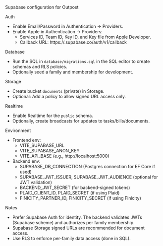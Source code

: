 Supabase configuration for Outpost

Auth
- Enable Email/Password in Authentication → Providers.
- Enable Apple in Authentication → Providers:
  - Services ID, Team ID, Key ID, and Key file from Apple Developer.
  - Callback URL: https://<project>.supabase.co/auth/v1/callback

Database
- Run the SQL in `database/migrations.sql` in the SQL editor to create schemas and RLS policies.
- Optionally seed a family and membership for development.

Storage
- Create bucket `documents` (private) in Storage.
- Optional: Add a policy to allow signed URL access only.

Realtime
- Enable Realtime for the `public` schema.
- Optionally, create broadcasts for updates to tasks/bills/documents.

Environment
- Frontend env:
  - VITE_SUPABASE_URL
  - VITE_SUPABASE_ANON_KEY
  - VITE_API_BASE (e.g., http://localhost:5000)
- Backend env:
  - SUPABASE_DB_CONNECTION (Postgres connection for EF Core if used)
  - SUPABASE_JWT_ISSUER, SUPABASE_JWT_AUDIENCE (optional for JWT validation)
  - BACKEND_JWT_SECRET (for backend-signed tokens)
  - PLAID_CLIENT_ID, PLAID_SECRET (if using Plaid)
  - FINICITY_PARTNER_ID, FINICITY_SECRET (if using Finicity)

Notes
- Prefer Supabase Auth for identity. The backend validates JWTs (Supabase scheme) and authorizes per family membership.
- Supabase Storage signed URLs are recommended for document access.
- Use RLS to enforce per-family data access (done in SQL).

